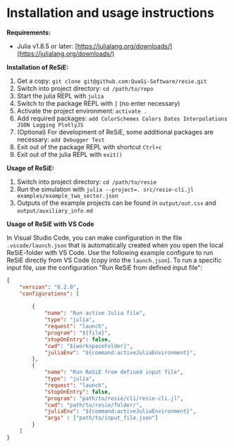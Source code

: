 # Installation and usage instructions
**Requirements:**

* Julia v1.8.5 or later: [https://julialang.org/downloads/](https://julialang.org/downloads/)

**Installation of ReSiE:**

1. Get a copy: `git clone git@github.com:QuaSi-Software/resie.git`
1. Switch into project directory: `cd /path/to/repo`
1. Start the julia REPL with `julia`
1. Switch to the package REPL with `]` (no enter necessary)
1. Activate the project environment: `activate .`
1. Add required packages: `add ColorSchemes Colors Dates Interpolations JSON Logging PlotlyJS`
1. (Optional) For development of ReSiE, some additional packages are necessary: `add Debugger Test`
1. Exit out of the package REPL with shortcut `Ctrl+c`
1. Exit out of the julia REPL with `exit()`

**Usage of ReSiE:**

1. Switch into project directory: `cd /path/to/resie`
1. Run the simulation with `julia --project=. src/resie-cli.jl examples/example_two_sector.json`
1. Outputs of the example projects can be found in `output/out.csv` and `output/auxiliary_info.md`

**Usage of ReSiE with VS Code**

In Visual Studio Code, you can make configuration in the file `.vscode/launch.json` that is automatically created when you open the local ReSiE-folder with VS Code. Use the following example configure to run ReSiE directly from VS Code (copy into the `launch.json`). To run a specific input file, use the configuration "Run ReSiE from defined input file":

```JSON
{
    "version": "0.2.0",
    "configurations": [
    
        {
            "name": "Run active Julia file",
            "type": "julia",
            "request": "launch",
            "program": "${file}",
            "stopOnEntry": false,
            "cwd": "${workspaceFolder}",
            "juliaEnv": "${command:activeJuliaEnvironment}",
        },
        {
            "name": "Run ReSiE from defined input file",
            "type": "julia",
            "request": "launch",
            "stopOnEntry": false,
            "program": "path/to/resie/cli/resie-cli.jl",
            "cwd": "path/to/resie/folder/",
            "juliaEnv": "${command:activeJuliaEnvironment}",
            "args" : ["path/to/input_file.json"]
        }
    ]
}
```